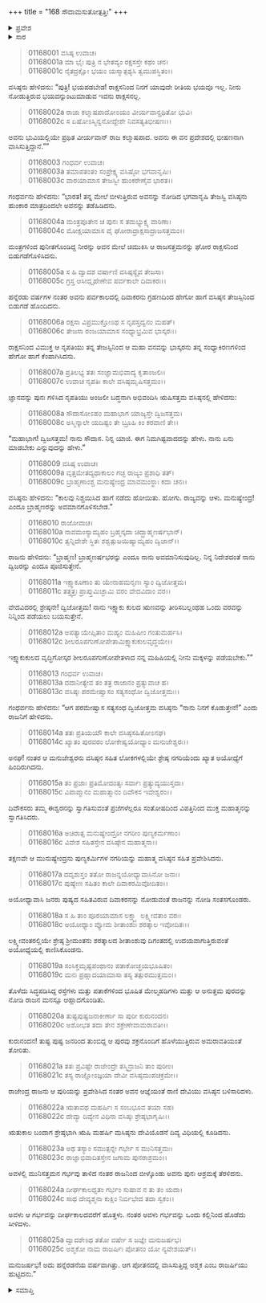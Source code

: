 +++
title = "168 ಸೌದಾಮಸುತೋತ್ಪತ್ತಿಃ"
+++

<details><summary>ಪ್ರವೇಶ</summary>


।।   ಓಂ ಓಂ ನಮೋ ನಾರಾಯಣಾಯ।।   ಶ್ರೀ ವೇದವ್ಯಾಸಾಯ ನಮಃ ।।

ಶ್ರೀ ಕೃಷ್ಣದ್ವೈಪಾಯನ ವೇದವ್ಯಾಸ ವಿರಚಿತ  

**ಶ್ರೀ ಮಹಾಭಾರತ**

**ಆದಿ ಪರ್ವ**

**ಚೈತ್ರರಥ ಪರ್ವ**

**ಅಧ್ಯಾಯ 168**

</details>


<details><summary>ಸಾರ</summary>

ವಸಿಷ್ಠನು ಕಲ್ಮಾಷಪಾದನನ್ನು ರಾಕ್ಷಸನಿಂದ ಬಿಡುಗಡೆಗೊಳಿಸಿದುದು (1-6). ತನ್ನ ಪತ್ನಿಯಲ್ಲಿ ಸಂತಾನವನ್ನು ನೀಡಬೇಕೆಂದು ಕಲ್ಮಾಷಪಾದನು ಕೇಳಿಕೊಳ್ಳಲು ವಸಿಷ್ಠನು ಒಪ್ಪಿಕೊಂಡಿದುದು, ಅಶ್ಮಕನ ಜನನ (7-25).

</details>


> 01168001 ವಸಿಷ್ಠ ಉವಾಚ।  
01168001a ಮಾ ಭೈಃ ಪುತ್ರಿ ನ ಭೇತವ್ಯಂ ರಕ್ಷಸಸ್ತೇ ಕಥಂ ಚನ।  
01168001c ನೈತದ್ರಕ್ಷೋ ಭಯಂ ಯಸ್ಮಾತ್ಪಶ್ಯಸಿ ತ್ವಮುಪಸ್ಥಿತಂ।।

ವಸಿಷ್ಠನು ಹೇಳಿದನು: “ಪುತ್ರಿ! ಭಯಪಡಬೇಡ! ರಾಕ್ಷಸನಿಂದ ನಿನಗೆ ಯಾವುದೇ ರೀತಿಯ ಭಯವೂ ಇಲ್ಲ. ನೀನು ನೋಡುತ್ತಿರುವ ಭಯವನ್ನುಂಟುಮಾಡುವ ಇವನು ರಾಕ್ಷಸನಲ್ಲ.

> 01168002a ರಾಜಾ ಕಲ್ಮಾಷಪಾದೋಽಯಂ ವೀರ್ಯವಾನ್ಪ್ರಥಿತೋ ಭುವಿ।  
01168002c ಸ ಏಷೋಽಸ್ಮಿನ್ವನೋದ್ದೇಶೇ ನಿವಸತ್ಯತಿಭೀಷಣಃ।।

ಅವನು ಭುವಿಯಲ್ಲಿಯೇ ಪ್ರಥಿತ ವೀರ್ಯವಾನ್ ರಾಜ ಕಲ್ಮಾಷಪಾದ. ಅವನು ಈ ವನ ಪ್ರದೇಶದಲ್ಲಿ ಭೀಷಣನಾಗಿ ವಾಸಿಸುತ್ತಿದ್ದಾನೆ.””

> 01168003 ಗಂಧರ್ವ ಉವಾಚ।  
01168003a ತಮಾಪತಂತಂ ಸಂಪ್ರೇಕ್ಷ್ಯ ವಸಿಷ್ಠೋ ಭಗವಾನೃಷಿಃ।  
01168003c ವಾರಯಾಮಾಸ ತೇಜಸ್ವೀ ಹುಂಕರೇಣೈವ ಭಾರತ।।

ಗಂಧರ್ವನು ಹೇಳಿದನು: “ಭಾರತ! ತನ್ನ ಮೇಲೆ ಬೀಳುತ್ತಿರುವ ಅವನನ್ನು ನೋಡಿದ ಭಗವಾನೃಷಿ ತೇಜಸ್ವಿ ವಸಿಷ್ಠನು ಹುಂಕಾರ ಮಾತ್ರದಿಂದಲೇ ಅವನನ್ನು ತಡೆಹಿಡಿದನು.

> 01168004a ಮಂತ್ರಪೂತೇನ ಚ ಪುನಃ ಸ ತಮಭ್ಯುಕ್ಷ್ಯ ವಾರಿಣಾ।  
01168004c ಮೋಕ್ಷಯಾಮಾಸ ವೈ ಘೋರಾದ್ರಾಕ್ಷಸಾದ್ರಾಜಸತ್ತಮಂ।।

ಮಂತ್ರಗಳಿಂದ ಪುನೀತಗೊಂಡಿದ್ದ ನೀರನ್ನು ಅವನ ಮೇಲೆ ಚಿಮುಕಿಸಿ ಆ ರಾಜಸತ್ತಮನನ್ನು ಘೋರ ರಾಕ್ಷಸನಿಂದ ಬಿಡುಗಡೆಗೊಳಿಸಿದನು.

> 01168005a ಸ ಹಿ ದ್ವಾದಶ ವರ್ಷಾಣಿ ವಸಿಷ್ಠಸ್ಯೈವ ತೇಜಸಾ।  
01168005c ಗ್ರಸ್ತ ಆಸೀದ್ಗೃಹೇಣೇವ ಪರ್ವಕಾಲೇ ದಿವಾಕರಃ।।

ಹನ್ನೆರಡು ವರ್ಷಗಳ ನಂತರ ಅವನು ಪರ್ವಕಾಲದಲ್ಲಿ ದಿವಾಕರನು ಗ್ರಹಣದಿಂದ ಹೇಗೋ ಹಾಗೆ ವಸಿಷ್ಠನ ತೇಜಸ್ಸಿನಿಂದ ಬಿಡುಗಡೆ ಹೊಂದಿದನು.

> 01168006a ರಕ್ಷಸಾ ವಿಪ್ರಮುಕ್ತೋಽಥ ಸ ನೃಪಸ್ತದ್ವನಂ ಮಹತ್।  
01168006c ತೇಜಸಾ ರಂಜಯಾಮಾಸ ಸಂಧ್ಯಾಭ್ರಮಿವ ಭಾಸ್ಕರಃ।।

ರಾಕ್ಷಸನಿಂದ ವಿಮುಕ್ತ ಆ ನೃಪತಿಯು ತನ್ನ ತೇಜಸ್ಸಿನಿಂದ ಆ ಮಹಾ ವನವನ್ನು ಭಾಸ್ಕರನು ತನ್ನ ಸಂಧ್ಯಾಕಿರಣಗಳಿಂದ ಹೇಗೋ ಹಾಗೆ ಕೆಂಪಾಗಿಸಿದನು.

> 01168007a ಪ್ರತಿಲಭ್ಯ ತತಃ ಸಂಜ್ಞಾಮಭಿವಾದ್ಯ ಕೃತಾಂಜಲಿಃ।  
01168007c ಉವಾಚ ನೃಪತಿಃ ಕಾಲೇ ವಸಿಷ್ಠಮೃಷಿಸತ್ತಮಂ।।

ಜ್ಞಾನವನ್ನು ಪುನಃ ಗಳಿಸಿದ ನೃಪತಿಯು ಅಂಜಲೀ ಬದ್ಧನಾಗಿ ಅಭಿವಂದಿಸಿ ಋಷಿಸತ್ತಮ ವಸಿಷ್ಠನಲ್ಲಿ ಹೇಳಿದನು:

> 01168008a ಸೌದಾಸೋಽಹಂ ಮಹಾಭಾಗ ಯಾಜ್ಯಸ್ತೇ ದ್ವಿಜಸತ್ತಮ।  
01168008c ಅಸ್ಮಿನ್ಕಾಲೇ ಯದಿಷ್ಟಂ ತೇ ಬ್ರೂಹಿ ಕಿಂ ಕರವಾಣಿ ತೇ।।

“ಮಹಾಭಾಗ! ದ್ವಿಜಸತ್ತಮ! ನಾನು ಸೌದಾಸ. ನಿನ್ನ ಯಾಜಿ. ಈಗ ನಿಮಗಿಷ್ಟವಾದದನ್ನು ಹೇಳು. ನಾನು ಏನು ಮಾಡಬೇಕು ಎನ್ನುವುದನ್ನು ಹೇಳು.”

> 01168009 ವಸಿಷ್ಠ ಉವಾಚ।  
01168009a ವೃತ್ತಮೇತದ್ಯಥಾಕಾಲಂ ಗಚ್ಛ ರಾಜ್ಯಂ ಪ್ರಶಾಧಿ ತತ್।  
01168009c ಬ್ರಾಹ್ಮಣಾಂಶ್ಚ ಮನುಷ್ಯೇಂದ್ರ ಮಾವಮಂಸ್ಥಾಃ ಕದಾ ಚನ।।

ವಸಿಷ್ಠನು ಹೇಳಿದನು: “ಕಾಲವು ನಿಶ್ಚಯಿಸಿದ ಹಾಗೆ ನಡೆದು ಹೋಯಿತು. ಹೋಗು. ರಾಜ್ಯವನ್ನು ಆಳು. ಮನುಷ್ಯೇಂದ್ರ! ಎಂದೂ ಬ್ರಾಹ್ಮಣರನ್ನು ಅವಮಾನಗೊಳಿಸಬೇಡ.”

> 01168010 ರಾಜೋವಾಚ।   
01168010a ನಾವಮಂಸ್ಯಾಮ್ಯಹಂ ಬ್ರಹ್ಮನ್ಕದಾ ಚಿದ್ಬ್ರಾಹ್ಮಣರ್ಷಭಾನ್।  
01168010c ತ್ವನ್ನಿದೇಶೇ ಸ್ಥಿತಃ ಶಶ್ವತ್ಪುಜಯಿಷ್ಯಾಮ್ಯಹಂ ದ್ವಿಜಾನ್।।

ರಾಜನು ಹೇಳಿದನು: “ಬ್ರಾಹ್ಮಣ! ಬ್ರಾಹ್ಮಣರ್ಷಭರನ್ನು ಎಂದೂ ನಾನು ಅವಮಾನಿಸುವುದಿಲ್ಲ. ನಿನ್ನ ನಿದೇಶದಂತೆ ನಾನು ದ್ವಿಜರನ್ನು ಎಂದೂ ಪೂಜಿಸುತ್ತೇನೆ.

> 01168011a ಇಕ್ಷ್ವಾಕೂಣಾಂ ತು ಯೇನಾಹಮನೃಣಃ ಸ್ಯಾಂ ದ್ವಿಜೋತ್ತಮ।  
01168011c ತತ್ತ್ವತ್ತಃ ಪ್ರಾಪ್ತುಮಿಚ್ಛಾಮಿ ವರಂ ವೇದವಿದಾಂ ವರ।।

ವೇದವಿದರಲ್ಲಿ ಶ್ರೇಷ್ಠನೇ! ದ್ವಿಜೋತ್ತಮ! ನಾನು ಇಕ್ಷ್ವಾಕು ಕುಲದ ಋಣವನ್ನು ತೀರಿಸಬಲ್ಲಂಥಹ ಒಂದು ವರವನ್ನು ನಿನ್ನಿಂದ ಪಡೆಯಲು ಬಯಸುತ್ತೇನೆ.

> 01168012a ಅಪತ್ಯಾಯೇಪ್ಸಿತಾಂ ಮಹ್ಯಂ ಮಹಿಷೀಂ ಗಂತುಮರ್ಹಸಿ।  
01168012c ಶೀಲರೂಪಗುಣೋಪೇತಾಮಿಕ್ಷ್ವಾಕುಕುಲವೃದ್ಧಯೇ।।

ಇಕ್ಷ್ವಾಕುಕುಲದ ವೃದ್ಧಿಗೋಸ್ಕರ ಶೀಲರೂಪಗುಣೋಪೇತಳಾದ ನನ್ನ ಮಹಿಷಿಯಲ್ಲಿ ನೀನು ಮಕ್ಕಳನ್ನು ಪಡೆಯಬೇಕು.””

> 01168013 ಗಂಧರ್ವ ಉವಾಚ।  
01168013a ದದಾನೀತ್ಯೇವ ತಂ ತತ್ರ ರಾಜಾನಂ ಪ್ರತ್ಯುವಾಚ ಹ।   
01168013c ವಸಿಷ್ಠಃ ಪರಮೇಷ್ವಾಸಂ ಸತ್ಯಸಂಧೋ ದ್ವಿಜೋತ್ತಮಃ।।

ಗಂಧರ್ವನು ಹೇಳಿದನು: “ಆಗ ಪರಮೇಷ್ವಾಸ ಸತ್ಯಸಂಧ ದ್ವಿಜೋತ್ತಮ ವಸಿಷ್ಠನು “ನಾನು ನಿನಗೆ ಕೊಡುತ್ತೇನೆ!” ಎಂದು ರಾಜನಿಗೆ ಹೇಳಿದನು.

> 01168014a ತತಃ ಪ್ರತಿಯಯೌ ಕಾಲೇ ವಸಿಷ್ಠಸಹಿತೋಽನಘ।  
01168014c ಖ್ಯಾತಂ ಪುರವರಂ ಲೋಕೇಷ್ವಯೋಧ್ಯಾಂ ಮನುಜೇಶ್ವರಃ।।

ಅನಘ! ನಂತರ ಆ ಮನುಜೇಶ್ವರನು ವಸಿಷ್ಠನ ಸಹಿತ ಲೋಕಗಳಲ್ಲಿಯೇ ಶ್ರೇಷ್ಠ ನಗರಿಯೆಂದು ಖ್ಯಾತ ಅಯೋಧ್ಯೆಗೆ ಹಿಂದಿರುಗಿದನು.

> 01168015a ತಂ ಪ್ರಜಾಃ ಪ್ರತಿಮೋದಂತ್ಯಃ ಸರ್ವಾಃ ಪ್ರತ್ಯುದ್ಯಯುಸ್ತದಾ।  
01168015c ವಿಪಾಪ್ಮಾನಂ ಮಹಾತ್ಮಾನಂ ದಿವೌಕಸ ಇವೇಶ್ವರಂ।।

ದಿವೌಕಸರು ತಮ್ಮ ಈಶ್ವರನನ್ನು ಸ್ವಾಗತಿಸುವಂತೆ ಪ್ರಜೆಗಳೆಲ್ಲರೂ ಸಂತೋಷದಿಂದ ವಿಪತ್ತಿನಿಂದ ಮುಕ್ತ ಮಹಾತ್ಮನನ್ನು ಸ್ವಾಗತಿಸಿದರು.

> 01168016a ಅಚಿರಾತ್ಸ ಮನುಷ್ಯೇಂದ್ರೋ ನಗರೀಂ ಪುಣ್ಯಕರ್ಮಣಾಂ।   
01168016c ವಿವೇಶ ಸಹಿತಸ್ತೇನ ವಸಿಷ್ಠೇನ ಮಹಾತ್ಮನಾ।।

ತಕ್ಷಣವೇ ಆ ಮುನುಷ್ಯೇಂದ್ರನು ಪುಣ್ಯಕರ್ಮಿಗಳ ನಗರಿಯನ್ನು ಮಹಾತ್ಮ ವಸಿಷ್ಠನ ಸಹಿತ ಪ್ರವೇಶಿಸಿದನು.

> 01168017a ದದೃಶುಸ್ತಂ ತತೋ ರಾಜನ್ನಯೋಧ್ಯಾವಾಸಿನೋ ಜನಾಃ।  
01168017c ಪುಷ್ಯೇಣ ಸಹಿತಂ ಕಾಲೇ ದಿವಾಕರಮಿವೋದಿತಂ।।

ಅಯೋಧ್ಯಾವಾಸಿ ಜನರು ಪುಷ್ಯದ ಸಹಿತವಿರುವ ದಿವಾಕರನನ್ನು ನೋಡುವಂತೆ ರಾಜನನ್ನು ನೋಡಿ ಸಂತಸಗೊಂಡರು.

> 01168018a ಸ ಹಿ ತಾಂ ಪೂರಯಾಮಾಸ ಲಕ್ಷ್ಮ್ಯಾ ಲಕ್ಷ್ಮೀವತಾಂ ವರಃ।  
01168018c ಅಯೋಧ್ಯಾಂ ವ್ಯೋಮ ಶೀತಾಂಶುಃ ಶರತ್ಕಾಲ ಇವೋದಿತಃ।।

ಲಕ್ಷ್ಮೀವಂತರಲ್ಲಿಯೇ ಶ್ರೇಷ್ಠ ಶ್ರೀಮಂತನು ಶರತ್ಕಾಲದ ಶೀತಾಂಶುವು ದಿಗಂತದಲ್ಲಿ ಉದಯವಾಗುತ್ತಿರುವಂತೆ ಅಯೋಧ್ಯೆಯಲ್ಲಿ ಕಾಣಿಸಿಕೊಂಡನು.

> 01168019a ಸಂಸಿಕ್ತಮೃಷ್ಟಪಂಥಾನಂ ಪತಾಕೋಚ್ಛ್ರಯಭೂಷಿತಂ।   
01168019c ಮನಃ ಪ್ರಹ್ಲಾದಯಾಮಾಸಾ ತಸ್ಯ ತತ್ಪುರಮುತ್ತಮಂ।।

ತೊಳೆದು ಸಿದ್ಧಪಡಿಸಿದ್ದ ರಸ್ತೆಗಳು ಮತ್ತು ಪತಾಕೆಗಳಿಂದ ಭೂಷಿತ ಮೇಲ್ಮಹಡಿಗಳು ಮತ್ತು ಆ ಅನುತ್ತಮ ಪುರವನ್ನು ನೋಡಿ ರಾಜನ ಮನಸ್ಸೂ ಆಹ್ಲಾದಗೊಂಡಿತು.

> 01168020a ತುಷ್ಟಪುಷ್ಟಜನಾಕೀರ್ಣಾ ಸಾ ಪುರೀ ಕುರುನಂದನ।  
01168020c ಅಶೋಭತ ತದಾ ತೇನ ಶಕ್ರೇಣೇವಾಮರಾವತೀ।।

ಕುರುನಂದನ! ತುಷ್ಟ ಪುಷ್ಟ ಜನರಿಂದ ತುಂಬಿದ್ದ ಆ ಪುರವು ಶಕ್ರನೊಂದಿಗೆ ಹೊಳೆಯುತ್ತಿರುವ ಅಮರಾವತಿಯಂತೆ ತೋರಿತು.

> 01168021a ತತಃ ಪ್ರವಿಷ್ಟೇ ರಾಜೇಂದ್ರೇ ತಸ್ಮಿನ್ರಾಜನಿ ತಾಂ ಪುರೀಂ।  
01168021c ತಸ್ಯ ರಾಜ್ಞೋಽಜ್ಞಯಾ ದೇವೀ ವಸಿಷ್ಠಮುಪಚಕ್ರಮೇ।।

ರಾಜೇಂದ್ರ ರಾಜನು ಆ ಪುರಿಯನ್ನು ಪ್ರವೇಶಿಸಿದ ನಂತರ ಅವನ ಆಜ್ಞೆಯಂತೆ ರಾಣಿ ದೇವಿಯು ವಸಿಷ್ಠನ ಬಳಿಸಾರಿದಳು.

> 01168022a ಋತಾವಥ ಮಹರ್ಷಿಃ ಸ ಸಂಬಭೂವ ತಯಾ ಸಹ।   
01168022c ದೇವ್ಯಾ ದಿವ್ಯೇನ ವಿಧಿನಾ ವಸಿಷ್ಠಃ ಶ್ರೇಷ್ಠಭಾಗೃಷಿಃ।।

ಋತುಕಾಲ ಬಂದಾಗ ಶ್ರೇಷ್ಠಭಾಗಿ ಋಷಿ ಮಹರ್ಷಿ ಮಸಿಷ್ಠನು ದೇವಿಯೊಡನೆ ದಿವ್ಯ ವಿಧಿಯಲ್ಲಿ ಕೂಡಿದನು.

> 01168023a ಅಥ ತಸ್ಯಾಂ ಸಮುತ್ಪನ್ನೇ ಗರ್ಭೇ ಸ ಮುನಿಸತ್ತಮಃ।  
01168023c ರಾಜ್ಞಾಭಿವಾದಿತಸ್ತೇನ ಜಗಾಮ ಪುನರಾಶ್ರಮಂ।।

ಅವಳಲ್ಲಿ ಮುನಿಸತ್ತಮನ ಗರ್ಭವು ತಾಳಿದ ನಂತರ ರಾಜನಿಂದ ಬೀಳ್ಕೊಂಡು ಅವನು ಪುನಃ ಆಶ್ರಮಕ್ಕೆ ತೆರಳಿದನು.

> 01168024a ದೀರ್ಘಕಾಲಧೃತಂ ಗರ್ಭಂ ಸುಷಾವ ನ ತು ತಂ ಯದಾ।  
01168024c ಸಾಥ ದೇವ್ಯಶ್ಮನಾ ಕುಕ್ಷಿಂ ನಿರ್ಬಿಭೇದ ತದಾ ಸ್ವಕಂ।।

ಅವಳು ಆ ಗರ್ಭವನ್ನು ದೀರ್ಘಕಾಲದವರೆಗೆ ಹೊತ್ತಳು. ನಂತರ ಅವಳು ಗರ್ಭವನ್ನು ಒಂದು ಕಲ್ಲಿನಿಂದ ಹೊಡೆದು ಸೀಳಿದಳು.

> 01168025a ದ್ವಾದಶೇಽಥ ತತೋ ವರ್ಷೇ ಸ ಜಜ್ಞೇ ಮನುಜರ್ಷಭ।   
01168025c ಅಶ್ಮಕೋ ನಾಮ ರಾಜರ್ಷಿಃ ಪೋತನಂ ಯೋ ನ್ಯವೇಶಯತ್।।

ಮನುಜರ್ಷಭ! ಅದು ಹನ್ನೆರಡನೆಯ ವರ್ಷವಾಗಿತ್ತು. ಆಗ ಪೋತನದಲ್ಲಿ ವಾಸಿಸುತ್ತಿದ್ದ ಅಶ್ಮಕ ಎಂಬ ರಾಜರ್ಷಿಯು ಹುಟ್ಟಿದನು.”

<details><summary>ಸಮಾಪ್ತಿ</summary>


ಇತಿ ಶ್ರೀ ಮಹಾಭಾರತೇ ಆದಿಪರ್ವಣಿ ಚೈತ್ರರಥಪರ್ವಣಿ ಸೌದಾಮಸುತೋತ್ಪತ್ತೌ ಅಷ್ಟಶಷ್ಟ್ಯಧಿಕಶತತಮೋಽಧ್ಯಾಯ:।।  
ಇದು ಶ್ರೀ ಮಹಾಭಾರತದಲ್ಲಿ ಆದಿಪರ್ವದಲ್ಲಿ ಚೈತ್ರಪರ್ವದಲ್ಲಿ ಸೌದಾಮಸುತೋತ್ಪತ್ತಿಯಲ್ಲಿ ನೂರಾಅರವತ್ತೆಂಟನೆಯ ಅಧ್ಯಾಯವು.



</details>

